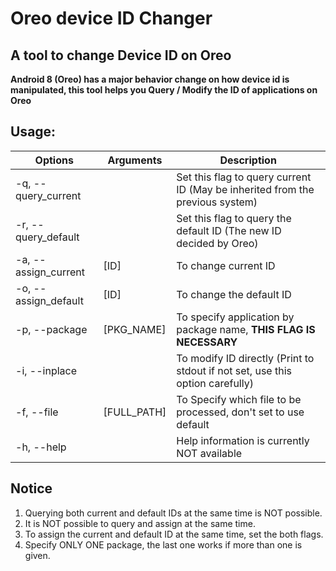 # Oreo device ID Changer

## A tool to change Device ID on Oreo

**Android 8 (Oreo) has a major behavior change on how device id is manipulated, this tool helps you Query / Modify the ID of applications on Oreo**

## Usage:

| Options | Arguments | Description |
| ------- | -------- | ----------- |
| -q, --query_current |  | Set this flag to query current ID (May be inherited from the previous system) |
| -r, --query_default |  | Set this flag to query the default ID (The new ID decided by Oreo) |
| -a, --assign_current | [ID] | To change current ID |
| -o, --assign_default | [ID] | To change the default ID |
| -p, --package | [PKG_NAME] | To specify application by package name, **THIS FLAG IS NECESSARY** |
| -i, --inplace |  | To modify ID directly (Print to stdout if not set, use this option carefully) |
| -f, --file | [FULL_PATH] | To Specify which file to be processed, don't set to use default |
| -h, --help |  | Help information is currently NOT available |

## Notice
1) Querying both current and default IDs at the same time is NOT possible.
2) It is NOT possible to query and assign at the same time.
3) To assign the current and default ID at the same time, set the both flags.
4) Specify ONLY ONE package, the last one works if more than one is given.
